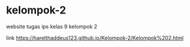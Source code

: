 # kelompok-2
website tugas ips kelas 9 kelompok 2

link
https://harelthaddeus123.github.io/Kelompok-2/Kelompok%202.html
